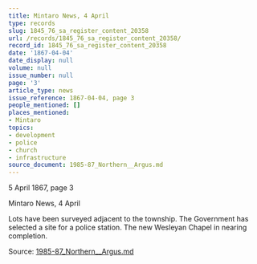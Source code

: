 ```yaml
---
title: Mintaro News, 4 April
type: records
slug: 1845_76_sa_register_content_20358
url: /records/1845_76_sa_register_content_20358/
record_id: 1845_76_sa_register_content_20358
date: '1867-04-04'
date_display: null
volume: null
issue_number: null
page: '3'
article_type: news
issue_reference: 1867-04-04, page 3
people_mentioned: []
places_mentioned:
- Mintaro
topics:
- development
- police
- church
- infrastructure
source_document: 1985-87_Northern__Argus.md
---
```


5 April 1867, page 3

Mintaro News, 4 April

Lots have been surveyed adjacent to the township.  The Government has selected a site for a police station.  The new Wesleyan Chapel in nearing completion.

Source: [1985-87_Northern__Argus.md](/downloads/markdown/1985-87_Northern__Argus.md)
